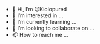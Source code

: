 - 👋 Hi, I’m @Kiolopured
- 👀 I’m interested in ...
- 🌱 I’m currently learning ...
- 💞️ I’m looking to collaborate on ...
- 📫 How to reach me ...

<!---
Kiolopured/Kiolopured is a ✨ special ✨ repository because its `README.md` (this file) appears on your GitHub profile.
You can click the Preview link to take a look at your changes.
--->
